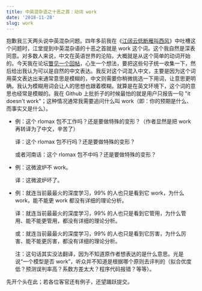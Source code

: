 ```yaml
---
title: 中英混杂语之十恶之首：动词 work
date: '2018-11-28'
slug: work
---
```


抱歉我三天两头说中英混杂问题。四年多前我在《[江阔云低断雁叫西风](/cn/2014/06/on-writing/)》中吐槽这个问题时，江堂提到中英混杂语的十恶之首就是 work 这个词。这个我自然是深表同意。对多数人来说，中文在英语世界的沦陷，大概就是从这个简单的动词开始的。今天我在论坛[瞥见一个回帖](https://d.cosx.org/d/420321)，心生一个想法，要把这些句子统一收集一下，然后给出我认为可以是自然的中文表达。我反对这个词混入中文，主要是因为这个词用英文表达出来通常意思是模糊的，中文则需要你稍微挑选一下用词，让意思更明确。我认为模糊用词会让人的思想也跟着模糊。就算是在英文环境下，这个词的意思也经常是模糊的。我在 Github 上批折子的时候最怕的就是用户只报告一句 "it doesn't work"；这种情况通常我需要追问什么叫 work（即：你的预期是什么、而事实又是什么）。

- 例：这个 rlomax 包不工作吗？还是要做特殊的变形？（作者显然是把 work 再转译为了中文，辛苦了）

    译：这个 rlomax 包不行吗？还是要做特殊的变形？
    
    或者河南话：这个 rlomax 包不中吗？还是要做特殊的变形？

- 例：这微波炉不 work。

    译：这微波炉坏了。

- 例：就连当前最最火的深度学习，99% 的人也只是看到它 work，为什么 work，能不能更 work 都没有详细的理论分析。

    译：就连当前最最火的深度学习，99% 的人也只是看到它管用，为什么管用、能不能更管用，都没有详细的理论分析。

    或：就连当前最最火的深度学习，99% 的人也只是看到它厉害，为什么厉害、能不能更厉害，都没有详细的理论分析。

    注：这句话其实没法翻译，因为不知道原作者想表达的是什么意思。光是说“一个模型是否 work”，听众并不知道是根据哪个原则去评判的（拟合优度低？预测误判率高？系数方差太大？程序代码报错？等等）。

先开个头在此；若各位客官还有例子，还望踊跃提交。

